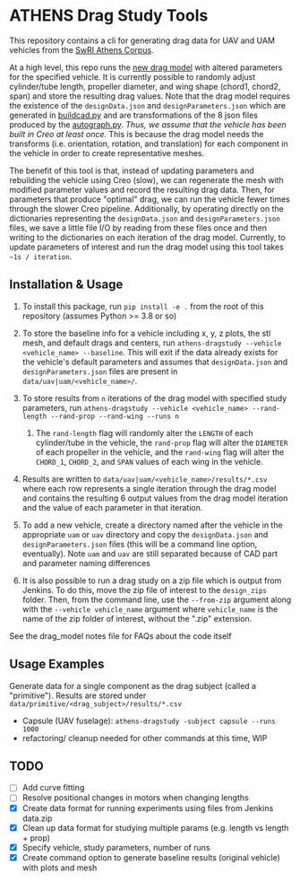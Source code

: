 # ATHENS Drag Study Tools

This repository contains a cli for generating drag data for UAV and UAM vehicles from the [SwRI Athens Corpus](https://git.isis.vanderbilt.edu/SwRI/athens-client). 

At a high level, this repo runs the [new drag model](https://git.isis.vanderbilt.edu/SwRI/uam_direct2cad/-/blob/main/CoffeeLessDragModel.py) with altered parameters for the specified vehicle. It is currently possible to randomly adjust cylinder/tube length, propeller diameter, and wing shape (chord1, chord2, span) and store the resulting drag values. Note that the drag model requires the existence of the `designData.json` and `designParameters.json` which are generated in [buildcad.py](https://git.isis.vanderbilt.edu/SwRI/uam_direct2cad/-/blob/main/buildcad.py) and are transformations of the 8 json files produced by the [autograph.py](https://git.isis.vanderbilt.edu/SwRI/uam_direct2cad/-/blob/main/AutoGraph.py). *Thus, we assume that the vehicle has been built in Creo at least once.* This is because the drag model needs the transforms (i.e. orientation, rotation, and translation) for each component in the vehicle in order to create representative meshes.

The benefit of this tool is that, instead of updating parameters and rebuilding the vehicle using Creo (slow), we can regenerate the mesh with modified parameter values and record the resulting drag data. Then, for parameters that produce "optimal" drag, we can run the vehicle fewer times through the slower Creo pipeline. Additionally, by operating directly on the dictionaries representing the `designData.json` and `designParameters.json` files, we save a little file I/O by reading from these files once and then writing to the dictionaries on each iteration of the drag model. Currently, to update parameters of interest and run the drag model using this tool takes `~1s / iteration`. 

## Installation & Usage

1. To install this package, run `pip install -e .` from the root of this repository (assumes Python >= 3.8 or so)
2. To store the baseline info for a vehicle including x, y, z plots, the stl mesh, and default drags and centers, run `athens-dragstudy --vehicle <vehicle_name> --baseline`. This will exit if the data already exists for the vehicle's default parameters and assumes that `designData.json` and `designParameters.json` files are present in `data/uav|uam/<vehicle_name>/`.

3. To store results from `n` iterations of the drag model with specified study parameters, run `athens-dragstudy --vehicle <vehicle_name> --rand-length --rand-prop --rand-wing --runs n`
   1. The `rand-length` flag will randomly alter the `LENGTH` of each cylinder/tube in the vehicle, the `rand-prop` flag will alter the `DIAMETER` of each propeller in the vehicle, and the `rand-wing` flag will alter the `CHORD_1`, `CHORD_2`, and `SPAN` values of each wing in the vehicle. 
4. Results are written to `data/uav|uam/<vehicle_name>/results/*.csv` where each row represents a single iteration through the drag model and contains the resulting 6 output values from the drag model iteration and the value of each parameter in that iteration.

5. To add a new vehicle, create a directory named after the vehicle in the appropriate `uam` or `uav` directory and copy the  `designData.json` and `designParameters.json` files (this will be a command line option, eventually). Note `uam` and `uav` are still separated because of CAD part and parameter naming differences

6. It is also possible to run a drag study on a zip file which is output from Jenkins. To do this, move the zip file of interest to the `design_zips` folder. Then, from the command line, use the `--from-zip` argument along with the `--vehicle vehicle_name` argument where `vehicle_name` is the name of the zip folder of interest, without the ".zip" extension.

See the drag_model notes file for FAQs about the code itself

## Usage Examples

Generate data for a single component as the drag subject (called a "primitive"). Results are stored under `data/primitive/<drag_subject>/results/*.csv`

- Capsule (UAV fuselage): `athens-dragstudy -subject capsule --runs 1000`
- refactoring/ cleanup needed for other commands at this time, WIP

## TODO
- [ ] Add curve fitting
- [ ] Resolve positional changes in motors when changing lengths
- [x] Create data format for running experiments using files from Jenkins data.zip
- [x] Clean up data format for studying multiple params (e.g. length vs length + prop)
- [x] Specify vehicle, study parameters, number of runs
- [x] Create command option to generate baseline results (original vehicle) with plots and mesh